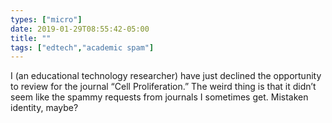 ```yaml
---
types: ["micro"]
date: 2019-01-29T08:55:42-05:00
title: ""
tags: ["edtech","academic spam"]
---
```

I (an educational technology researcher) have just declined the opportunity to review for the journal “Cell Proliferation.” The weird thing is that it didn’t seem like the spammy requests from journals I sometimes get. Mistaken identity, maybe?
